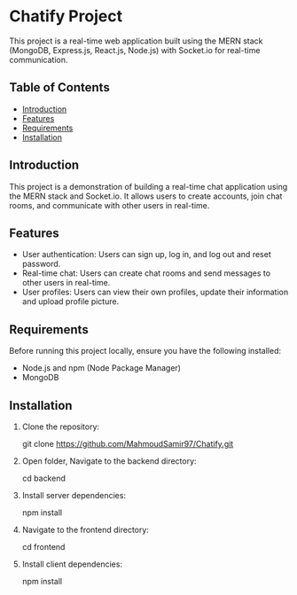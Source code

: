 # Chatify Project

This project is a real-time web application built using the MERN stack (MongoDB, Express.js, React.js, Node.js) with Socket.io for real-time communication.

## Table of Contents

- [Introduction](#introduction)
- [Features](#features)
- [Requirements](#requirements)
- [Installation](#installation)


## Introduction

This project is a demonstration of building a real-time chat application using the MERN stack and Socket.io. It allows users to create accounts, join chat rooms, and communicate with other users in real-time.

## Features

- User authentication: Users can sign up, log in, and log out and reset password.
- Real-time chat: Users can create chat rooms and send messages to other users in real-time.
- User profiles: Users can view their own profiles, update their information and upload profile picture.

## Requirements

Before running this project locally, ensure you have the following installed:

- Node.js and npm (Node Package Manager)
- MongoDB

## Installation

1. Clone the repository:

   git clone https://github.com/MahmoudSamir97/Chatify.git
2. Open folder, Navigate to the backend directory:

   cd backend
3. Install server dependencies:

   npm install 
4. Navigate to the frontend directory:

   cd frontend 
5. Install client dependencies:

   npm install  

